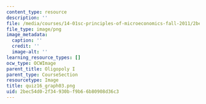 ```yaml
---
content_type: resource
description: ''
file: /media/courses/14-01sc-principles-of-microeconomics-fall-2011/2bec54d02f34930bf9b66b80908d36c3_quiz16_graph03.png
file_type: image/png
image_metadata:
  caption: ''
  credit: ''
  image-alt: ''
learning_resource_types: []
ocw_type: OCWImage
parent_title: Oligopoly I
parent_type: CourseSection
resourcetype: Image
title: quiz16_graph03.png
uid: 2bec54d0-2f34-930b-f9b6-6b80908d36c3
---
```

